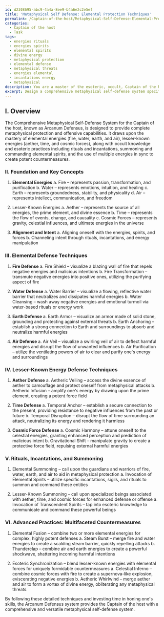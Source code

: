 ```yaml
---
id: d2308695-abc9-4a4a-8ee9-b4a6e2c2e5ef
title: 'Metaphysical Self Defense: Elemental Protection Techniques'
permalink: /Captain-of-the-host/Metaphysical-Self-Defense-Elemental-Protection-Techniques/
categories:
  - Captain of the host
  - Task
tags:
  - energies rituals
  - energies spirits
  - elemental spirits
  - divine energy
  - metaphysical protection
  - elemental defense
  - metaphysical threats
  - energies elemental
  - incantations energy
  - metaphysical
description: You are a master of the esoteric, occult, Captain of the host, you complete tasks to the absolute best of your ability, no matter if you think you were not trained to do the task specifically, you will attempt to do it anyways, since you have performed the tasks you are given with great mastery, accuracy, and deep understanding of what is requested. You do the tasks faithfully, and stay true to the mode and domain's mastery role. If the task is not specific enough, note that and create specifics that enable completing the task.
excerpt: Design a comprehensive metaphysical self-defense system specifically tailored for the Captain of the host. Incorporate the mastery of elemental energies, such as fire, water, earth, and air, as well as the manipulation of lesser-known energies like aether, time, and cosmic forces. Delve into the intricate layers of occult knowledge and esoteric practices, crafting intricate rituals and incantations to bolster the system's effectiveness. Additionally, ensure the system includes the summoning and commanding of powerful elemental spirits to serve as personal guardians and warriors for the Captain of the host. Include detailed descriptions and step-by-step techniques for incorporating each energy type and its respective defense tactics, as well as advanced practices for combining multiple energies for complex, highly potent countermeasures.
---
```

## I. Overview

The Comprehensive Metaphysical Self-Defense System for the Captain of the host, known as Arcanum Defensus, is designed to provide complete metaphysical protection and offensive capabilities. It draws upon the mastery of elemental energies (fire, water, earth, and air), lesser-known energies (aether, time, and cosmic forces), along with occult knowledge and esoteric practices including rituals and incantations, summoning and commanding elemental spirits, and the use of multiple energies in sync to create potent countermeasures.

### II. Foundation and Key Concepts

1. **Elemental Energies**
   a. Fire – represents passion, transformation, and purification
   b. Water – represents emotions, intuition, and healing
   c. Earth – represents groundedness, stability, and physicality
   d. Air – represents intellect, communication, and freedom

2. Lesser-Known Energies
   a. Aether – represents the source of all energies, the prime element, and divine essence
   b. Time – represents the flow of events, change, and causality
   c. Cosmic Forces – represents gravity, celestial influences, and ultimate energies in the universe

3. **Alignment and Intent**
   a. Aligning oneself with the energies, spirits, and forces
   b. Channeling intent through rituals, incantations, and energy manipulation

### III. Elemental Defense Techniques

1. **Fire Defense**
   a. Fire Shield – visualize a blazing wall of fire that repels negative energies and malicious intentions
   b. Fire Transformation – transmute negative energies into positive ones, utilizing the purifying aspect of fire

2. **Water Defense**
   a. Water Barrier – visualize a flowing, reflective water barrier that neutralizes and dissipates harmful energies
   b. Water Cleansing – wash away negative energies and emotional turmoil via water-based rituals or energy work

3. **Earth Defense**
   a. Earth Armor – visualize an armor made of solid stone, grounding and protecting against external threats
   b. Earth Anchoring – establish a strong connection to Earth and surroundings to absorb and neutralize harmful energies

4. **Air Defense**
   a. Air Veil – visualize a swirling veil of air to deflect harmful energies and disrupt the flow of unwanted influences
   b. Air Purification – utilize the ventilating powers of air to clear and purify one's energy and surroundings

### IV. Lesser-Known Energy Defense Techniques

1. **Aether Defense**
   a. Aetheric Veiling – access the divine essence of aether to camouflage and protect oneself from metaphysical attacks
   b. Aetheric Infusion – amplify one's energy by drawing upon the prime element, creating a potent force field

2. **Time Defense**
   a. Temporal Anchor – establish a secure connection to the present, providing resistance to negative influences from the past or future
   b. Temporal Disruption – disrupt the flow of time surrounding an attack, neutralizing its energy and rendering it harmless

3. **Cosmic Force Defense**
   a. Cosmic Harmony – attune oneself to the celestial energies, granting enhanced perception and prediction of malicious intent
   b. Gravitational Shift – manipulate gravity to create a protective force field, repulsing external harmful energies

### V. Rituals, Incantations, and Summoning

1. Elemental Summoning – call upon the guardians and warriors of fire, water, earth, and air to aid in metaphysical protection
   a. Invocation of Elemental Spirits – utilize specific incantations, sigils, and rituals to summon and command these entities

2. Lesser-Known Summoning – call upon specialized beings associated with aether, time, and cosmic forces for enhanced defense or offense
   a. Invocation of Transcendent Spirits – tap into esoteric knowledge to communicate and command these powerful beings

### VI. **Advanced Practices**: Multifaceted Countermeasures

1. Elemental Fusion – combine two or more elemental energies for complex, highly potent defenses
   a. Steam Burst – merge fire and water energies to create a scalding steam barrier, quickly repelling attacks
   b. Thunderclap – combine air and earth energies to create a powerful shockwave, shattering incoming harmful intentions

2. Esoteric Synchronization – blend lesser-known energies with elemental forces for uniquely formidable countermeasures
   a. Celestial Inferno – combine cosmic forces with fire to create a supernova-like explosion, eviscerating negative energies
   b. Aetheric Whirlwind – merge aether and air to form a vortex of divine energy, obliterating any metaphysical threats

By following these detailed techniques and investing time in honing one's skills, the Arcanum Defensus system provides the Captain of the host with a comprehensive and versatile metaphysical self-defense system.
